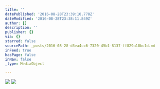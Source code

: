 ```yaml
---
title: ''
datePublished: '2016-08-28T23:39:10.778Z'
dateModified: '2016-08-28T23:38:11.849Z'
author: []
description: ''
publisher: {}
via: {}
starred: false
sourcePath: _posts/2016-08-28-d3ea4cc6-7320-45b1-8137-ff829a18bc1d.md
inFeed: true
hasPage: false
inNav: false
_type: MediaObject

---
```

![](https://the-grid-user-content.s3-us-west-2.amazonaws.com/ca02f844-8530-4721-a4c5-e2f50432a316.jpg)
![](https://the-grid-user-content.s3-us-west-2.amazonaws.com/6758774b-f810-4b2b-904c-f46455c133d4.jpg)
